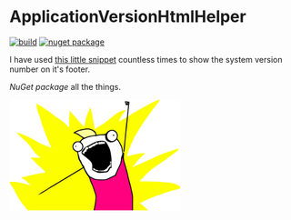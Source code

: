 # ApplicationVersionHtmlHelper

[![build](https://ci.appveyor.com/api/projects/status/github/tallesl/ApplicationVersionHtmlHelper)](https://ci.appveyor.com/project/TallesL/ApplicationVersionHtmlHelper)
[![nuget package](https://badge.fury.io/nu/ApplicationVersionHtmlHelper.png)](http://badge.fury.io/nu/ApplicationVersionHtmlHelper)


I have used [this little snippet](http://stackoverflow.com/a/9486407) countless times to show the system version number on it's footer.

*NuGet package* all the things.

![Nuget package all the things](all-the-things.png)